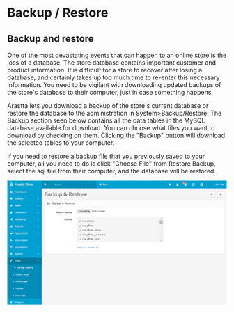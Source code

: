 Backup / Restore
================

Backup and restore
------------------

One of the most devastating events that can happen to an online store is the loss of a database. The store database contains important customer and product information. It is difficult for a store to recover after losing a database, and certainly takes up too much time to re-enter this necessary information. You need to be vigilant with downloading updated backups of the store's database to their computer, just in case something happens.

Arastta lets you download a backup of the store's current database or restore the database to the administration in System>Backup/Restore. The Backup section seen below contains all the data tables in the MySQL database available for download. You can choose what files you want to download by checking on them. Clicking the "Backup" button will download the selected tables to your computer.

If you need to restore a backup file that you previously saved to your computer, all you need to do is click "Choose File" from Restore Backup, select the sql file from their computer, and the database will be restored.

![backup restore backend](_images/backup-restore.png)
